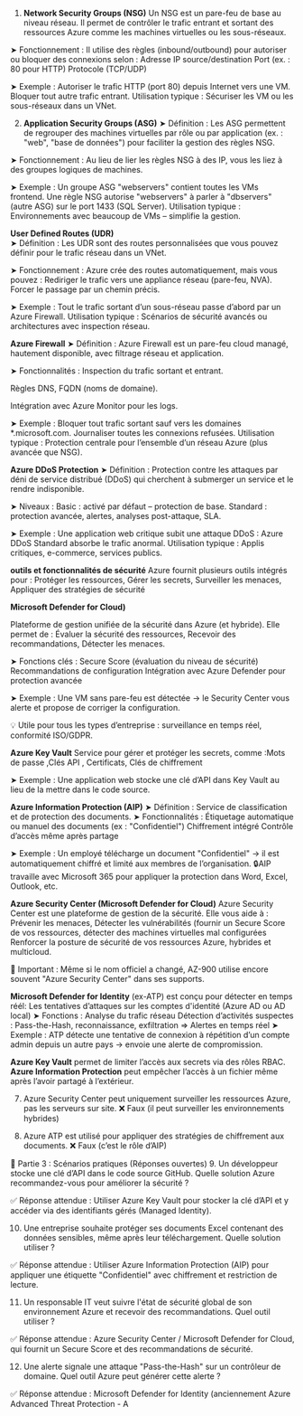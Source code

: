 1. **Network Security Groups (NSG)**
Un NSG est un pare-feu de base au niveau réseau. Il permet de contrôler le trafic entrant et sortant des ressources Azure comme les machines virtuelles ou les sous-réseaux.

➤ Fonctionnement :
Il utilise des règles (inbound/outbound) pour autoriser ou bloquer des connexions selon :
Adresse IP source/destination
Port (ex. : 80 pour HTTP)
Protocole (TCP/UDP)

➤ Exemple :
Autoriser le trafic HTTP (port 80) depuis Internet vers une VM.
Bloquer tout autre trafic entrant.
Utilisation typique : Sécuriser les VM ou les sous-réseaux dans un VNet.


2. **Application Security Groups (ASG)**
➤ Définition :
Les ASG permettent de regrouper des machines virtuelles par rôle ou par application (ex. : "web", "base de données") pour faciliter la gestion des règles NSG.

➤ Fonctionnement :
Au lieu de lier les règles NSG à des IP, vous les liez à des groupes logiques de machines.

➤ Exemple :
Un groupe ASG "webservers" contient toutes les VMs frontend.
Une règle NSG autorise "webservers" à parler à "dbservers" (autre ASG) sur le port 1433 (SQL Server).
Utilisation typique : Environnements avec beaucoup de VMs – simplifie la gestion.

**User Defined Routes (UDR)**    
➤ Définition :
Les UDR sont des routes personnalisées que vous pouvez définir pour le trafic réseau dans un VNet.

➤ Fonctionnement :
Azure crée des routes automatiquement, mais vous pouvez :
Rediriger le trafic vers une appliance réseau (pare-feu, NVA).
Forcer le passage par un chemin précis.

➤ Exemple :
Tout le trafic sortant d’un sous-réseau passe d’abord par un Azure Firewall.
Utilisation typique : Scénarios de sécurité avancés ou architectures avec inspection réseau.

**Azure Firewall**
➤ Définition :
Azure Firewall est un pare-feu cloud managé, hautement disponible, avec filtrage réseau et application.

➤ Fonctionnalités :
Inspection du trafic sortant et entrant.

Règles DNS, FQDN (noms de domaine).

Intégration avec Azure Monitor pour les logs.

➤ Exemple :
Bloquer tout trafic sortant sauf vers les domaines *.microsoft.com.
Journaliser toutes les connexions refusées.
Utilisation typique : Protection centrale pour l’ensemble d’un réseau Azure (plus avancée que NSG).

**Azure DDoS Protection**
➤ Définition :
Protection contre les attaques par déni de service distribué (DDoS) qui cherchent à submerger un service et le rendre indisponible.

➤ Niveaux :
Basic : activé par défaut – protection de base.
Standard : protection avancée, alertes, analyses post-attaque, SLA.

➤ Exemple :
Une application web critique subit une attaque DDoS : Azure DDoS Standard absorbe le trafic anormal.
Utilisation typique : Applis critiques, e-commerce, services publics.


 **outils et fonctionnalités de sécurité** 
Azure fournit plusieurs outils intégrés pour :
Protéger les ressources,
Gérer les secrets,
Surveiller les menaces,
Appliquer des stratégies de sécurité

 **Microsoft Defender for Cloud)**

Plateforme de gestion unifiée de la sécurité dans Azure (et hybride).
Elle permet de :
Évaluer la sécurité des ressources,
Recevoir des recommandations,
Détecter les menaces.

➤ Fonctions clés :
Secure Score (évaluation du niveau de sécurité)
Recommandations de configuration
Intégration avec Azure Defender pour protection avancée

➤ Exemple :
Une VM sans pare-feu est détectée → le Security Center vous alerte et propose de corriger la configuration.


💡 Utile pour tous les types d’entreprise : surveillance en temps réel, conformité ISO/GDPR.

**Azure Key Vault**
Service pour gérer et protéger les secrets, comme :Mots de passe ,Clés API , Certificats, Clés de chiffrement

➤ Exemple :
Une application web stocke une clé d’API dans Key Vault au lieu de la mettre dans le code source.

**Azure Information Protection (AIP)**
➤ Définition :
Service de classification et de protection des documents.
➤ Fonctionnalités :
Étiquetage automatique ou manuel des documents (ex : "Confidentiel")
Chiffrement intégré
Contrôle d’accès même après partage

➤ Exemple :
Un employé télécharge un document "Confidentiel" → il est automatiquement chiffré et limité aux membres de l’organisation.
🔒AIP travaille avec Microsoft 365 pour appliquer la protection dans Word, Excel, Outlook, etc.

**Azure Security Center (Microsoft Defender for Cloud)**
Azure Security Center est une plateforme de gestion de la sécurité. Elle vous aide à :
Prévenir les menaces,
Détecter les vulnérabilités (fournir un Secure Score de vos ressources, détecter des machines virtuelles mal configurées
Renforcer la posture de sécurité de vos ressources Azure, hybrides et multicloud.

🧠 Important : Même si le nom officiel a changé, AZ-900 utilise encore souvent "Azure Security Center" dans ses supports.

**Microsoft Defender for Identity** (ex-ATP) est conçu pour détecter en temps réél:
Les tentatives d’attaques sur les comptes d'identité (Azure AD ou AD local)
➤ Fonctions :
Analyse du trafic réseau
Détection d’activités suspectes : Pass-the-Hash, reconnaissance, exfiltration => Alertes en temps réel
➤ Exemple :
ATP détecte une tentative de connexion à répétition d’un compte admin depuis un autre pays → envoie une alerte de compromission.


**Azure Key Vault** permet de limiter l’accès aux secrets via des rôles RBAC.
**Azure Information Protection** peut empêcher l’accès à un fichier même après l’avoir partagé à l’extérieur.


7. Azure Security Center peut uniquement surveiller les ressources Azure, pas les serveurs sur site.
❌ Faux (il peut surveiller les environnements hybrides)

8. Azure ATP est utilisé pour appliquer des stratégies de chiffrement aux documents.
❌ Faux (c’est le rôle d’AIP)

📘 Partie 3 : Scénarios pratiques (Réponses ouvertes)
9. Un développeur stocke une clé d’API dans le code source GitHub. Quelle solution Azure recommandez-vous pour améliorer la sécurité ?

✅ Réponse attendue :
Utiliser Azure Key Vault pour stocker la clé d’API et y accéder via des identifiants gérés (Managed Identity).

10. Une entreprise souhaite protéger ses documents Excel contenant des données sensibles, même après leur téléchargement. Quelle solution utiliser ?

✅ Réponse attendue :
Utiliser Azure Information Protection (AIP) pour appliquer une étiquette "Confidentiel" avec chiffrement et restriction de lecture.

11. Un responsable IT veut suivre l'état de sécurité global de son environnement Azure et recevoir des recommandations. Quel outil utiliser ?

✅ Réponse attendue :
Azure Security Center / Microsoft Defender for Cloud, qui fournit un Secure Score et des recommandations de sécurité.

12. Une alerte signale une attaque "Pass-the-Hash" sur un contrôleur de domaine. Quel outil Azure peut générer cette alerte ?

✅ Réponse attendue :
Microsoft Defender for Identity (anciennement Azure Advanced Threat Protection - A

